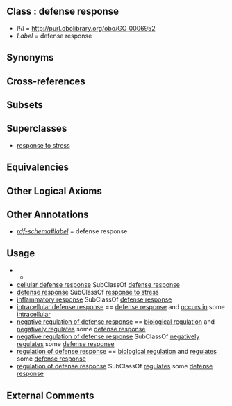 
## Class : defense response

 * *IRI* = http://purl.obolibrary.org/obo/GO_0006952
 * *Label* = defense response

## Synonyms


## Cross-references


## Subsets


## Superclasses

 * [response to stress](../../GO/50/GO_0006950.md)

## Equivalencies


## Other Logical Axioms


## Other Annotations

 * *[rdf-schema#label](../../el/rdf-schema#label.md)* = defense response

## Usage

 * -
 * [cellular defense response](../../GO/68/GO_0006968.md) SubClassOf [defense response](../../GO/52/GO_0006952.md)
 * [defense response](../../GO/52/GO_0006952.md) SubClassOf [response to stress](../../GO/50/GO_0006950.md)
 * [inflammatory response](../../GO/54/GO_0006954.md) SubClassOf [defense response](../../GO/52/GO_0006952.md)
 * [intracellular defense response](../../GO/18/GO_0002818.md) == [defense response](../../GO/52/GO_0006952.md) and [occurs in](../../BFO/66/BFO_0000066.md) some [intracellular](../../GO/22/GO_0005622.md)
 * [negative regulation of defense response](../../GO/48/GO_0031348.md) == [biological regulation](../../GO/07/GO_0065007.md) and [negatively regulates](../../RO/12/RO_0002212.md) some [defense response](../../GO/52/GO_0006952.md)
 * [negative regulation of defense response](../../GO/48/GO_0031348.md) SubClassOf [negatively regulates](../../RO/12/RO_0002212.md) some [defense response](../../GO/52/GO_0006952.md)
 * [regulation of defense response](../../GO/47/GO_0031347.md) == [biological regulation](../../GO/07/GO_0065007.md) and [regulates](../../RO/11/RO_0002211.md) some [defense response](../../GO/52/GO_0006952.md)
 * [regulation of defense response](../../GO/47/GO_0031347.md) SubClassOf [regulates](../../RO/11/RO_0002211.md) some [defense response](../../GO/52/GO_0006952.md)

## External Comments


